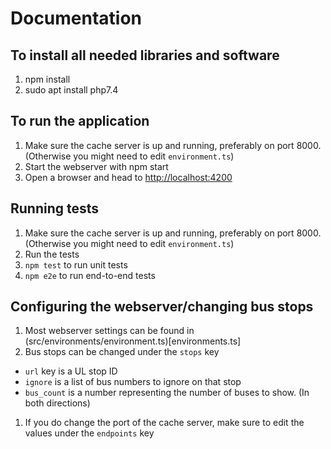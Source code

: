 # Documentation
## To install all needed libraries and software
1. npm install
1. sudo apt install php7.4

## To run the application
1. Make sure the cache server is up and running, preferably on port 8000. (Otherwise you might need to edit `environment.ts`)
1. Start the webserver with npm start
1. Open a browser and head to [http://localhost:4200](http://localhost:4200)

## Running tests
1. Make sure the cache server is up and running, preferably on port 8000. (Otherwise you might need to edit `environment.ts`)
1. Run the tests
1. `npm test` to run unit tests
1. `npm e2e` to run end-to-end tests


## Configuring the webserver/changing bus stops
1. Most webserver settings can be found in (src/environments/environment.ts)[environments.ts]
1. Bus stops can be changed under the `stops` key
  * `url` key is a UL stop ID
  * `ignore` is a list of bus numbers to ignore on that stop
  * `bus_count` is a number representing the number of buses to show. (In both directions)
1. If you do change the port of the cache server, make sure to edit the values under the `endpoints` key
